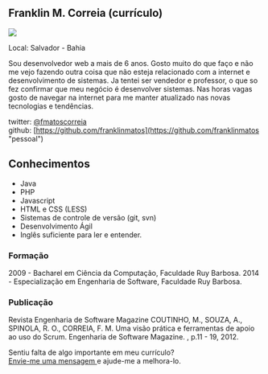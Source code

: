 ##  Franklin M. Correia (currículo)

<img src="https://s.gravatar.com/avatar/5409b0cafc6fa015132e2157f0284669?s=80" />

Local: Salvador - Bahia

Sou desenvolvedor web a mais de 6 anos. Gosto muito do que faço
e não me vejo fazendo outra coisa que não esteja relacionado com a internet e desenvolvimento de sistemas. Ja tentei ser vendedor e professor, o que so fez confirmar que meu negócio é desenvolver sistemas. Nas horas vagas gosto de navegar na internet 
para me manter atualizado nas novas tecnologias e tendências.

twitter: [@fmatoscorreia](http://twitter.com/fmatoscorreia "pessoal")  
github: [https://github.com/franklinmatos](https://github.com/franklinmatos "pessoal")

## Conhecimentos

* Java
* PHP
* Javascript
* HTML e CSS (LESS)
* Sistemas de controle de versão (git, svn)
* Desenvolvimento Ágil
* Inglês suficiente para ler e entender.

### Formação

2009 - Bacharel em Ciência da Computação, Faculdade Ruy Barbosa.
2014 - Especialização em Engenharia de Software, Faculdade Ruy Barbosa.

### Publicação

Revista Engenharia de Software Magazine
COUTINHO, M., SOUZA, A., SPINOLA, R. O., CORREIA, F. M.
Uma visão prática e ferramentas de apoio ao uso do Scrum. Engenharia de
Software Magazine. , p.11 - 19, 2012.


Sentiu falta de algo importante em meu currículo?  
[Envie-me uma mensagem ](https://github.com/inbox/new/franklinmatos "Envie-me uma mensagem ") e ajude-me a melhora-lo.
